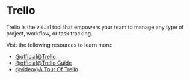 # Trello

Trello is the visual tool that empowers your team to manage any type of project, workflow, or task tracking.

Visit the following resources to learn more:

- [@official@Trello](https://trello.com)
- [@official@Trello Guide](https://trello.com/guide)
- [@video@A Tour Of Trello](https://www.youtube.com/watch?v=AyfupeWS0yY)